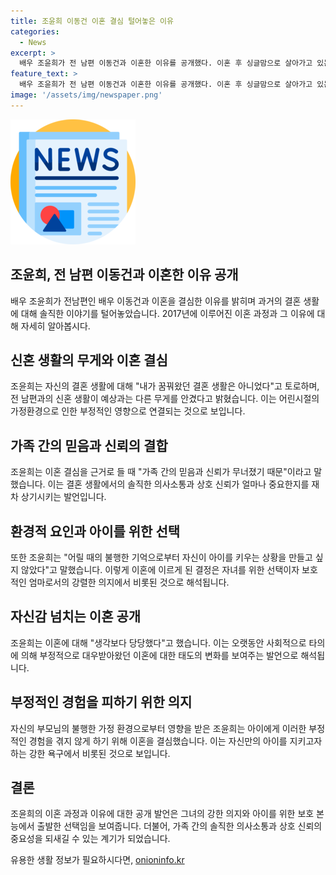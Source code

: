 ```yaml
---
title: 조윤희 이동건 이혼 결심 털어놓은 이유
categories:
  - News
excerpt: >
  배우 조윤희가 전 남편 이동건과 이혼한 이유를 공개했다. 이혼 후 싱글맘으로 살아가고 있는 그녀는 결혼 생활이 원하던 대로 아니었고, 더 이상 가족으로 남을 수 없었다며 이혼을 결심한 이유를 밝혔다. 또한 자녀의 안정적인 성장을 위해 이혼을 선택한 것으로 전했고, 아이에게는 부정적인 생각을 갖지 말라고 당당한 모습을 보이며 엄마로서의 자신감을 언급했다.
feature_text: >
  배우 조윤희가 전 남편 이동건과 이혼한 이유를 공개했다. 이혼 후 싱글맘으로 살아가고 있는 그녀는 결혼 생활이 원하던 대로 아니었고, 더 이상 가족으로 남을 수 없었다며 이혼을 결심한 이유를 밝혔다. 또한 자녀의 안정적인 성장을 위해 이혼을 선택한 것으로 전했고, 아이에게는 부정적인 생각을 갖지 말라고 당당한 모습을 보이며 엄마로서의 자신감을 언급했다.
image: '/assets/img/newspaper.png'
---
```


<p><img src="/assets/img/newspaper.png" alt="kimp 속보" /></p>

<h2 data-ke-size="size26">조윤희, 전 남편 이동건과 이혼한 이유 공개</h2>

<p data-ke-size="size16">배우 조윤희가 전남편인 배우 이동건과 이혼을 결심한 이유를 밝히며 과거의 결혼 생활에 대해 솔직한 이야기를 털어놓았습니다. 2017년에 이루어진 이혼 과정과 그 이유에 대해 자세히 알아봅시다.</p>

<h2 data-ke-size="size24">신혼 생활의 무게와 이혼 결심</h2>

<p data-ke-size="size16">조윤희는 자신의 결혼 생활에 대해 "내가 꿈꿔왔던 결혼 생활은 아니었다"고 토로하며, 전 남편과의 신혼 생활이 예상과는 다른 무게를 안겼다고 밝혔습니다. 이는 어린시절의 가정환경으로 인한 부정적인 영향으로 연결되는 것으로 보입니다.</p>

<h2 data-ke-size="size24">가족 간의 믿음과 신뢰의 결합</h2>

<p data-ke-size="size16">조윤희는 이혼 결심을 근거로 들 때 "가족 간의 믿음과 신뢰가 무너졌기 때문"이라고 말했습니다. 이는 결혼 생활에서의 솔직한 의사소통과 상호 신뢰가 얼마나 중요한지를 재차 상기시키는 발언입니다.</p>

<h2 data-ke-size="size24">환경적 요인과 아이를 위한 선택</h2>

<p data-ke-size="size16">또한 조윤희는 "어릴 때의 불행한 기억으로부터 자신이 아이를 키우는 상황을 만들고 싶지 않았다"고 말했습니다. 이렇게 이혼에 이르게 된 결정은 자녀를 위한 선택이자 보호적인 엄마로서의 강렬한 의지에서 비롯된 것으로 해석됩니다.</p>

<h2 data-ke-size="size24">자신감 넘치는 이혼 공개</h2>

<p data-ke-size="size16">조윤희는 이혼에 대해 "생각보다 당당했다"고 했습니다. 이는 오랫동안 사회적으로 타의에 의해 부정적으로 대우받아왔던 이혼에 대한 태도의 변화를 보여주는 발언으로 해석됩니다.</p>

<h2 data-ke-size="size24">부정적인 경험을 피하기 위한 의지</h2>

<p data-ke-size="size16">자신의 부모님의 불행한 가정 환경으로부터 영향을 받은 조윤희는 아이에게 이러한 부정적인 경험을 겪지 않게 하기 위해 이혼을 결심했습니다. 이는 자신만의 아이를 지키고자 하는 강한 욕구에서 비롯된 것으로 보입니다.</p>

<h2 data-ke-size="size24">결론</h2>

<p data-ke-size="size16">조윤희의 이혼 과정과 이유에 대한 공개 발언은 그녀의 강한 의지와 아이를 위한 보호 본능에서 출발한 선택임을 보여줍니다. 더불어, 가족 간의 솔직한 의사소통과 상호 신뢰의 중요성을 되새길 수 있는 계기가 되었습니다.</p>
유용한 생활 정보가 필요하시다면, <a href="https://onioninfo.kr" rel="dofollow">onioninfo.kr</a>


